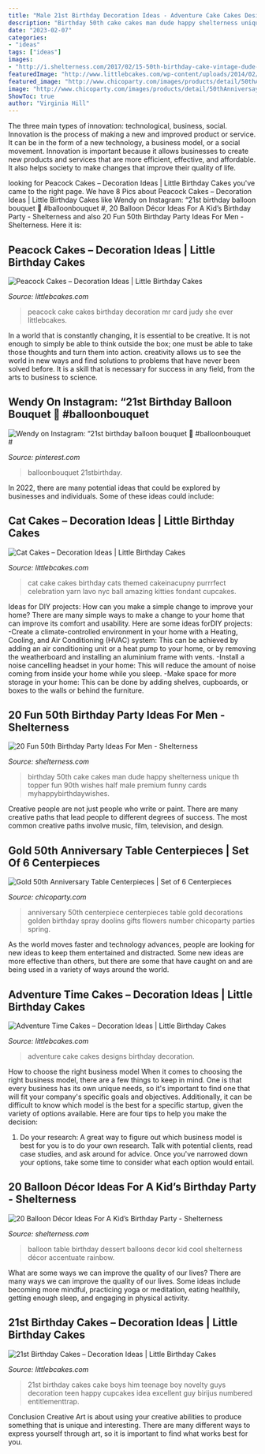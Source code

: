 ```yaml
---
title: "Male 21st Birthday Decoration Ideas - Adventure Cake Cakes Designs Birthday Decoration"
description: "Birthday 50th cake cakes man dude happy shelterness unique th topper fun 90th wishes half male premium funny cards myhappybirthdaywishes"
date: "2023-02-07"
categories:
- "ideas"
tags: ["ideas"]
images:
- "http://i.shelterness.com/2017/02/15-50th-birthday-cake-vintage-dude-for-a-man.jpg"
featuredImage: "http://www.littlebcakes.com/wp-content/uploads/2014/02/Adventure-Time-Cake-Designs.jpg"
featured_image: "http://www.chicoparty.com/images/products/detail/50thAnniversayCenterpiece.jpg"
image: "http://www.chicoparty.com/images/products/detail/50thAnniversayCenterpiece.jpg"
ShowToc: true
author: "Virginia Hill"
---
```



The three main types of innovation: technological, business, social.
Innovation is the process of making a new and improved product or service. It can be in the form of a new technology, a business model, or a social movement. Innovation is important because it allows businesses to create new products and services that are more efficient, effective, and affordable. It also helps society to make changes that improve their quality of life.

	

		
looking for Peacock Cakes – Decoration Ideas | Little Birthday Cakes you've came to the right page. We have 8 Pics about Peacock Cakes – Decoration Ideas | Little Birthday Cakes like Wendy on Instagram: “21st birthday balloon bouquet 🤩 #balloonbouquet #, 20 Balloon Décor Ideas For A Kid’s Birthday Party - Shelterness and also 20 Fun 50th Birthday Party Ideas For Men - Shelterness. Here it is:
		
    
## Peacock Cakes – Decoration Ideas | Little Birthday Cakes

<img loading=lazy src="https://www.littlebcakes.com/wp-content/uploads/2014/02/Peacock-Cake-Images.jpg" onerror="this.onerror=null;this.src='https://tse3.mm.bing.net/th?id=OIP.rlo_YCzMhVEKUNdVZOMReQHaMr&amp;pid=15.1';" alt="Peacock Cakes – Decoration Ideas | Little Birthday Cakes">

_Source: littlebcakes.com_

>peacock cake cakes birthday decoration mr card judy she ever littlebcakes. 

	

In a world that is constantly changing, it is essential to be creative. It is not enough to simply be able to think outside the box; one must be able to take those thoughts and turn them into action. creativity allows us to see the world in new ways and find solutions to problems that have never been solved before. It is a skill that is necessary for success in any field, from the arts to business to science.

    
## Wendy On Instagram: “21st Birthday Balloon Bouquet 🤩 #balloonbouquet #

<img loading=lazy src="https://i.pinimg.com/736x/37/5f/24/375f24ec12db953cd866833232b4ae10.jpg" onerror="this.onerror=null;this.src='https://tse2.mm.bing.net/th?id=OIP.eAvMiamnhziLTsQgAd4wIQHaJQ&amp;pid=15.1';" alt="Wendy on Instagram: “21st birthday balloon bouquet 🤩 #balloonbouquet #">

_Source: pinterest.com_

>balloonbouquet 21stbirthday. 

	

In 2022, there are many potential ideas that could be explored by businesses and individuals. Some of these ideas could include: 

    
## Cat Cakes – Decoration Ideas | Little Birthday Cakes

<img loading=lazy src="http://www.littlebcakes.com/wp-content/uploads/2014/01/Cat-Birthday-Cakes.jpg" onerror="this.onerror=null;this.src='https://tse3.mm.bing.net/th?id=OIP.KF-SHeQnnvbqehpDHl1eYAHaJQ&amp;pid=15.1';" alt="Cat Cakes – Decoration Ideas | Little Birthday Cakes">

_Source: littlebcakes.com_

>cat cake cakes birthday cats themed cakeinacupny purrrfect celebration yarn lavo nyc ball amazing kitties fondant cupcakes. 

	

Ideas for DIY projects: How can you make a simple change to improve your home?
There are many simple ways to make a change to your home that can improve its comfort and usability. Here are some ideas forDIY projects: 
-Create a climate-controlled environment in your home with a Heating, Cooling, and Air Conditioning (HVAC) system: This can be achieved by adding an air conditioning unit or a heat pump to your home, or by removing the weatherboard and installing an aluminium frame with vents. 
-Install a noise cancelling headset in your home: This will reduce the amount of noise coming from inside your home while you sleep. 
-Make space for more storage in your home: This can be done by adding shelves, cupboards, or boxes to the walls or behind the furniture.

    
## 20 Fun 50th Birthday Party Ideas For Men - Shelterness

<img loading=lazy src="http://i.shelterness.com/2017/02/15-50th-birthday-cake-vintage-dude-for-a-man.jpg" onerror="this.onerror=null;this.src='https://tse2.mm.bing.net/th?id=OIP.vYP4U5uZzJqbsIBEFSXSXAHaJ4&amp;pid=15.1';" alt="20 Fun 50th Birthday Party Ideas For Men - Shelterness">

_Source: shelterness.com_

>birthday 50th cake cakes man dude happy shelterness unique th topper fun 90th wishes half male premium funny cards myhappybirthdaywishes. 

	

Creative people are not just people who write or paint. There are many creative paths that lead people to different degrees of success. The most common creative paths involve music, film, television, and design.

    
## Gold 50th Anniversary Table Centerpieces | Set Of 6 Centerpieces

<img loading=lazy src="http://www.chicoparty.com/images/products/detail/50thAnniversayCenterpiece.jpg" onerror="this.onerror=null;this.src='https://tse2.mm.bing.net/th?id=OIP.Uu7cpdKoYk4h9gFQK94-3wAAAA&amp;pid=15.1';" alt="Gold 50th Anniversary Table Centerpieces | Set of 6 Centerpieces">

_Source: chicoparty.com_

>anniversary 50th centerpiece centerpieces table gold decorations golden birthday spray doolins gifts flowers number chicoparty parties spring. 

	

As the world moves faster and technology advances, people are looking for new ideas to keep them entertained and distracted. Some new ideas are more effective than others, but there are some that have caught on and are being used in a variety of ways around the world.

    
## Adventure Time Cakes – Decoration Ideas | Little Birthday Cakes

<img loading=lazy src="http://www.littlebcakes.com/wp-content/uploads/2014/02/Adventure-Time-Cake-Designs.jpg" onerror="this.onerror=null;this.src='https://tse1.mm.bing.net/th?id=OIP.BJ7SYXQhcvjNSV3IzgU6wgHaJ4&amp;pid=15.1';" alt="Adventure Time Cakes – Decoration Ideas | Little Birthday Cakes">

_Source: littlebcakes.com_

>adventure cake cakes designs birthday decoration. 

	

How to choose the right business model
When it comes to choosing the right business model, there are a few things to keep in mind. One is that every business has its own unique needs, so it's important to find one that will fit your company's specific goals and objectives. Additionally, it can be difficult to know which model is the best for a specific startup, given the variety of options available. Here are four tips to help you make the decision: 
1) Do your research: A great way to figure out which business model is best for you is to do your own research. Talk with potential clients, read case studies, and ask around for advice. Once you've narrowed down your options, take some time to consider what each option would entail.

    
## 20 Balloon Décor Ideas For A Kid’s Birthday Party - Shelterness

<img loading=lazy src="https://i.shelterness.com/2017/02/14-cool-modern-balloon-arch-over-the-dessert-table.jpg" onerror="this.onerror=null;this.src='https://tse4.mm.bing.net/th?id=OIP.82jjfqRPFSqlWFgrUWaivAHaLH&amp;pid=15.1';" alt="20 Balloon Décor Ideas For A Kid’s Birthday Party - Shelterness">

_Source: shelterness.com_

>balloon table birthday dessert balloons decor kid cool shelterness décor accentuate rainbow. 

	

What are some ways we can improve the quality of our lives?
There are many ways we can improve the quality of our lives. Some ideas include becoming more mindful, practicing yoga or meditation, eating healthily, getting enough sleep, and engaging in physical activity.

    
## 21st Birthday Cakes – Decoration Ideas | Little Birthday Cakes

<img loading=lazy src="http://www.littlebcakes.com/wp-content/uploads/2014/02/21st-Birthday-Cake.jpg" onerror="this.onerror=null;this.src='https://tse3.mm.bing.net/th?id=OIP.IIe9sO-NtsF3ANnAzBiuNAHaJ4&amp;pid=15.1';" alt="21st Birthday Cakes – Decoration Ideas | Little Birthday Cakes">

_Source: littlebcakes.com_

>21st birthday cakes cake boys him teenage boy novelty guys decoration teen happy cupcakes idea excellent guy birijus numbered entitlementtrap. 

	

Conclusion
Creative Art is about using your creative abilities to produce something that is unique and interesting. There are many different ways to express yourself through art, so it is important to find what works best for you.

